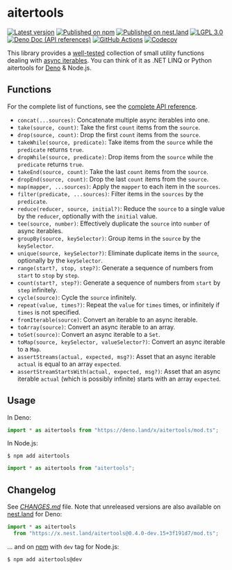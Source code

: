 <!-- deno-fmt-ignore-file -->

aitertools
==========

[![Latest version][Tag badge]][Deno module]
[![Published on npm][npm badge]][npm]
[![Published on nest.land][nest.land badge]][nest.land]
[![LGPL 3.0][License badge]](./LICENSE)
[![Deno Doc (API references)][Deno Doc badge]][Deno Doc]
[![GitHub Actions][GitHub Actions status badge]][GitHub Actions]
[![Codecov][Codecov badge]][Codecov]

This library provides a [well-tested][Codecov] collection of small utility
functions dealing with [async iterables].  You can think of it as .NET LINQ or
Python aitertools for [Deno] & Node.js.

[Tag badge]: https://img.shields.io/github/v/tag/dahlia/aitertools
[Deno module]: https://deno.land/x/aitertools
[npm badge]: https://img.shields.io/npm/v/aitertools
[npm]: https://www.npmjs.com/package/aitertools
[nest.land badge]: https://nest.land/badge.svg
[nest.land]: https://nest.land/package/aitertools
[License badge]: https://img.shields.io/github/license/dahlia/aitertools
[Deno Doc]: https://doc.deno.land/https://deno.land/x/aitertools/mod.ts
[Deno Doc badge]: https://img.shields.io/badge/api-deno%20doc-blue
[GitHub Actions]: https://github.com/dahlia/aitertools/actions/workflows/build.yaml
[GitHub Actions status badge]: https://github.com/dahlia/aitertools/actions/workflows/build.yaml/badge.svg
[Codecov badge]: https://codecov.io/gh/dahlia/aitertools/branch/main/graph/badge.svg?token=UBDX4Inrz6
[Codecov]: https://codecov.io/gh/dahlia/aitertools
[async iterables]: https://developer.mozilla.org/en-US/docs/Web/JavaScript/Reference/Statements/for-await...of
[Deno]: https://deno.land/


Functions
---------

For the complete list of functions, see the [complete API reference][Deno Doc].

 -  `concat(...sources)`: Concatenate multiple async iterables into one.
 -  `take(source, count)`: Take the first `count` items from the `source`.
 -  `drop(source, count)`: Drop the first `count` items from the `source`.
 -  `takeWhile(source, predicate)`: Take items from the `source` while the
    `predicate` returns `true`.
 -  `dropWhile(source, predicate)`: Drop items from the `source` while the
    `predicate` returns `true`.
 -  `takeEnd(source, count)`: Take the last `count` items from the `source`.
 -  `dropEnd(source, count)`: Drop the last `count` items from the `source`.
 -  `map(mapper, ...sources)`: Apply the `mapper` to each item in the `sources`.
 -  `filter(predicate, ...sources)`: Filter items in the `sources` by the
    `predicate`.
 -  `reduce(reducer, source, initial?)`: Reduce the `source` to a single value
    by the `reducer`, optionally with the `initial` value.
 -  `tee(source, number)`: Effectively duplicate the `source` into `number`
    of async iterables.
 -  `groupBy(source, keySelector)`: Group items in the `source` by the
    `keySelector`.
 -  `unique(source, keySelector?)`: Eliminate duplicate items in the `source`,
    optionally by the `keySelector`.
 -  `range(start?, stop, step?)`: Generate a sequence of numbers from `start`
    to `stop` by `step`.
 -  `count(start?, step?)`: Generate a sequence of numbers from `start` by
    `step` infinitely.
 -  `cycle(source)`: Cycle the `source` infinitely.
 -  `repeat(value, times?)`: Repeat the `value` for `times` times, or
    infinitely if `times` is not specified.
 -  `fromIterable(source)`: Convert an iterable to an async iterable.
 -  `toArray(source)`: Convert an async iterable to an array.
 -  `toSet(source)`: Convert an async iterable to a `Set`.
 -  `toMap(source, keySelector, valueSelector?)`: Convert an async iterable to
    a `Map`.
 -  `assertStreams(actual, expected, msg?)`: Asset that an async iterable
    `actual` is equal to an array `expected`.
 -  `assertStreamStartsWith(actual, expected, msg?)`: Asset that an async
    iterable `actual` (which is possibly infinite) starts with an array
    `expected`.


Usage
-----

In Deno:

~~~ typescript
import * as aitertools from "https://deno.land/x/aitertools/mod.ts";
~~~

In Node.js:

~~~ console
$ npm add aitertools
~~~

~~~ typescript
import * as aitertools from "aitertools";
~~~


Changelog
---------

See *[CHANGES.md](CHANGES.md)* file.  Note that unreleased versions are also
available on [nest.land] for Deno:

~~~ typescript
import * as aitertools
  from "https://x.nest.land/aitertools@0.4.0-dev.15+3f191d7/mod.ts";
~~~

… and on [npm] with `dev` tag for Node.js:

~~~ console
$ npm add aitertools@dev
~~~
